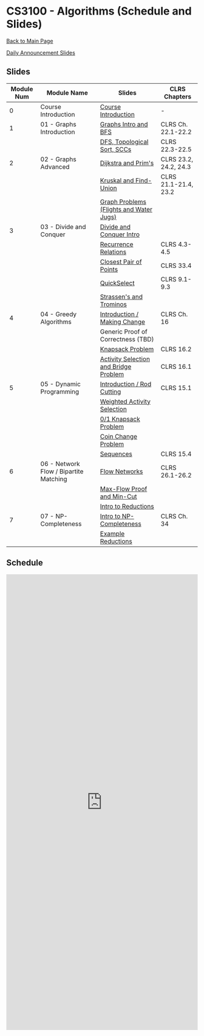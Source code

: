 CS3100 - Algorithms (Schedule and Slides)
===============================

[Back to Main Page](../readme.html)

[Daily Announcement Slides](./dailyannouncements.pptx)

<a name="slides"></a>Slides
--------------------------------------- 

|Module Num|Module Name|Slides|CLRS Chapters|
|-|---|---|---|
|0|Course Introduction|[Course Introduction](./00-courseintroduction.pptx)|-|
|1|01 - Graphs Introduction|[Graphs Intro and BFS](./01-01-GraphsIntroBFS.pptx)|CLRS Ch. 22.1-22.2|
|||[DFS, Topological Sort, SCCs](./01-02-GraphsDFSTopoSCC.pptx)|CLRS 22.3-22.5|
|2|02 - Graphs Advanced|[Dijkstra and Prim's](./02-DijkstraAndPrim.pptx)|CLRS 23.2, 24.2, 24.3|
|||[Kruskal and Find-Union](./02-Kruskal.pptx)|CLRS 21.1-21.4, 23.2|
|||[Graph Problems (Flights and Water Jugs)](./02-graphProblems.pptx)||
|3|03 - Divide and Conquer|[Divide and Conquer Intro](./03-DivConIntro.pptx)||
|||[Recurrence Relations](./03-Recurrences.pptx)|CLRS 4.3-4.5|
|||[Closest Pair of Points](./03-ClosestPair.pptx)|CLRS 33.4|
|||[QuickSelect](./03-Quickselect.pptx)|CLRS 9.1-9.3|
|||[Strassen's and Trominos](./03-StrassensTrom.pptx)||
|4|04 - Greedy Algorithms|[Introduction / Making Change](./04-GreedyIntroChange.pptx)|CLRS Ch. 16|
|||Generic Proof of Correctness (TBD)||
|||[Knapsack Problem](./04-Knapsack.pptx)|CLRS 16.2|
|||[Activity Selection and Bridge Problem](./04-ActivitySelect.pptx)|CLRS 16.1|
|5|05 - Dynamic Programming|[Introduction / Rod Cutting](./05-DPRodCut.pptx)|CLRS 15.1|
|||[Weighted Activity Selection](./05-ActivitySelect.pptx)||
|||[0/1 Knapsack Problem](./05-Knapsack.pptx)||
|||[Coin Change Problem](./05-CoinChange.pptx)||
|||[Sequences](./05-Sequences.pptx)|CLRS 15.4|
|6|06 - Network Flow / Bipartite Matching|[Flow Networks](./06-MaxFlow.pptx)|CLRS 26.1-26.2|
|||[Max-Flow Proof and Min-Cut](./06-MaxFlow-2.pptx)||
|||[Intro to Reductions](./06-ReductionsIntro.pptx)||
|7|07 - NP-Completeness|[Intro to NP-Completeness](./07-NPCIntro.pptx)|CLRS Ch. 34|
|||[Example Reductions](./07-Reductions.pptx)||

<a name="schedule"></a>Schedule
--------------------------------------- 

 
<iframe width="100%" height="1200px" frameborder="0" src="https://docs.google.com/spreadsheets/d/e/2PACX-1vRrJw5b28tSn3PTt3zSt4-WuDUwOqYo7Xmx3pyk_fxFBhmOOUJ2kG7N6LmNiI_IxKises930jnvIWLD/pubhtml?gid=0&amp;single=true&amp;widget=true&amp;headers=false"></iframe>
 
